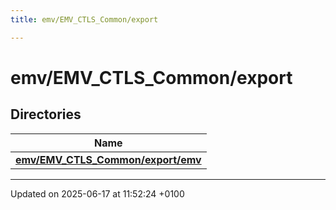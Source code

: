 ```yaml
---
title: emv/EMV_CTLS_Common/export

---
```


# emv/EMV_CTLS_Common/export



## Directories

| Name           |
| -------------- |
| **[emv/EMV_CTLS_Common/export/emv](dir_ba55f31769dc4aed085c5be441e39791.md#dir-emv/emv-ctls-common/export/emv)**  |






-------------------------------

Updated on 2025-06-17 at 11:52:24 +0100
